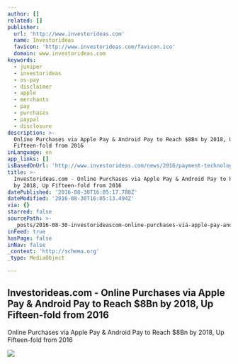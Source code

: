 ```yaml
---
author: []
related: []
publisher:
  url: 'http://www.investorideas.com'
  name: Investorideas
  favicon: 'http://www.investorideas.com/favicon.ico'
  domain: www.investorideas.com
keywords:
  - juniper
  - investorideas
  - os-pay
  - disclaimer
  - apple
  - merchants
  - pay
  - purchases
  - paypal
  - disclosure
description: >-
  Online Purchases via Apple Pay & Android Pay to Reach $8Bn by 2018, Up
  Fifteen-fold from 2016
inLanguage: en
app_links: []
isBasedOnUrl: 'http://www.investorideas.com/news/2016/payment-technology/08301Online.asp'
title: >-
  Investorideas.com - Online Purchases via Apple Pay & Android Pay to Reach $8Bn
  by 2018, Up Fifteen-fold from 2016
datePublished: '2016-08-30T16:05:17.788Z'
dateModified: '2016-08-30T16:05:13.494Z'
via: {}
starred: false
sourcePath: >-
  _posts/2016-08-30-investorideascom-online-purchases-via-apple-pay-and-android.md
inFeed: true
hasPage: false
inNav: false
_context: 'http://schema.org'
_type: MediaObject

---
```

<article style=""><h1>Investorideas.com - Online Purchases via Apple Pay &amp; Android Pay to Reach $8Bn by 2018, Up Fifteen-fold from 2016</h1><p>Online Purchases via Apple Pay &amp; Android Pay to Reach $8Bn by 2018, Up Fifteen-fold from 2016</p><img src="http://www.investorideas.com/images/Banners/join-investorideas.gif" /></article>